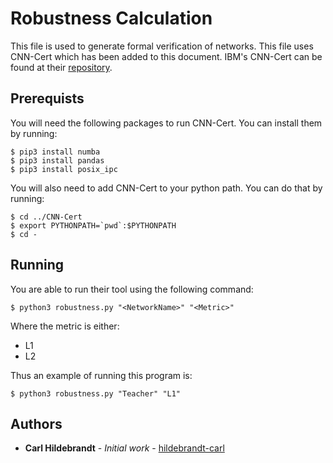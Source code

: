 # Robustness Calculation

This file is used to generate formal verification of networks. This file uses CNN-Cert which has been added to this document. IBM's CNN-Cert can be found at their [repository](https://github.com/CNN-Cert/CNN-Cert).

## Prerequists

You will need the following packages to run CNN-Cert. You can install them by running:

```
$ pip3 install numba
$ pip3 install pandas
$ pip3 install posix_ipc
```

You will also need to add CNN-Cert to your python path. You can do that by running:

```
$ cd ../CNN-Cert
$ export PYTHONPATH=`pwd`:$PYTHONPATH
$ cd -
```

## Running

You are able to run their tool using the following command:

```
$ python3 robustness.py "<NetworkName>" "<Metric>"
```

Where the metric is either:

* L1
* L2

Thus an example of running this program is:

```
$ python3 robustness.py "Teacher" "L1"
```

## Authors

* **Carl Hildebrandt** - *Initial work* - [hildebrandt-carl](https://github.com/hildebrandt-carl)
